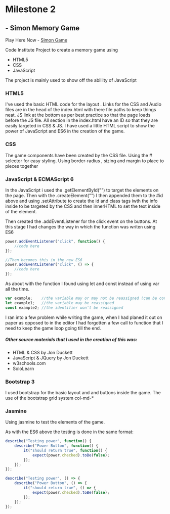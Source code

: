 # Milestone 2 #

## - Simon Memory Game

Play Here  Now - <a href="#">Simon Game</a>


Code Institute Project to create a memory game using 

- HTML5
- CSS
- JavaScript 

The project is mainly used to show off the abillity of JavaScript

### HTML5

I've used the basic HTML code for the layout .
Links for the CSS and Audio files are in the head of the index.html
with there file paths to keep things neat. JS link at the bottom as per best 
practice so that the page loads before the JS file.
All section in the index.html have an ID so that they are easily targeted in 
CSS & JS. I have used a little HTML script to show the power of JavaScript 
and ES6 in the creation of the game.

### CSS

The game components have been created by the CSS file. Using the # selector 
for easy styling. Using border-radius , sizing and margin to place to pieces 
together 

### JavaScript & ECMAScript 6

In the JavaScript i used the .getElementById("") to target the elements on the page.
Then with the .createElement("") I then appended them to the #id above and using .setAttribute to create the id and class tags iwth the info inside to be targeted by the CSS and then innerHTML to set the text inside of the element.

Then created the .addEventListener for the click event on the buttons. At this stage I had changes the way in which the function was writen using ES6

```javascript
power.addEventListener("click", function() {
    //code here
});

//Then becomes this in the new ES6
power.addEventListener("click", () => {
    //code here
});
```

As about with the function I found using let and const instead of using var all the time.

```javascript
var example;    //the variable may or may not be reassigned (can be confusing writing larger programs)
let example1;   //the variable may be reassigned
const example2; //the identifier won’t be reassigned
```

I ran into a few problem while writing the game, when I had planed it out on paper as opposed to in the editor
I had forgotten a few call to function that I need to keep the game loop going till the end.

##### Other source materials that I used in the creation of this was:
- HTML & CSS by Jon Duckett
- JavaScript & JQuery by Jon Duckett
- w3schools.com
- SoloLearn

### Bootstrap 3

I used bootstrap for the basic layout and and buttons inside the game.
The use of the bootstrap grid system col-md-*

### Jasmine 

Using jasmine to test the elements of the game.

As with the ES6 above the testing is done in the same format:

```javascript
describe("Testing power", function() {
    describe("Power Button", function() {
        it("should return true", function() {
            expect(power.checked).toBe(false);
        });
    });
});

describe("Testing power", () => {
    describe("Power Button", () => {
        it("should return true", () => {
            expect(power.checked).toBe(false);
        });
    });
});
```

